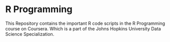 # R Programming

This Repository contains the important R code scripts in the R Programming course on Coursera. Which is a part of the Johns Hopkins University Data Science Specialization.
